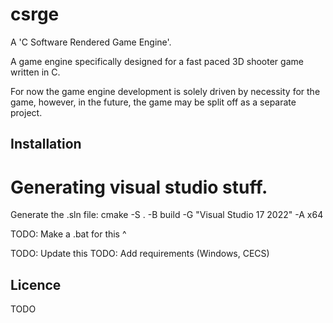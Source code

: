 # csrge

A 'C Software Rendered Game Engine'.

A game engine specifically designed for a fast paced 3D shooter game written in C. 

For now the game engine development is solely driven by necessity for the game, however, in the future, the game may
be split off as a separate project.

## Installation

# Generating visual studio stuff.

Generate the .sln file:
cmake -S . -B build -G "Visual Studio 17 2022" -A x64

TODO: Make a .bat for this ^

TODO: Update this
TODO: Add requirements (Windows, CECS)

## Licence 

TODO



